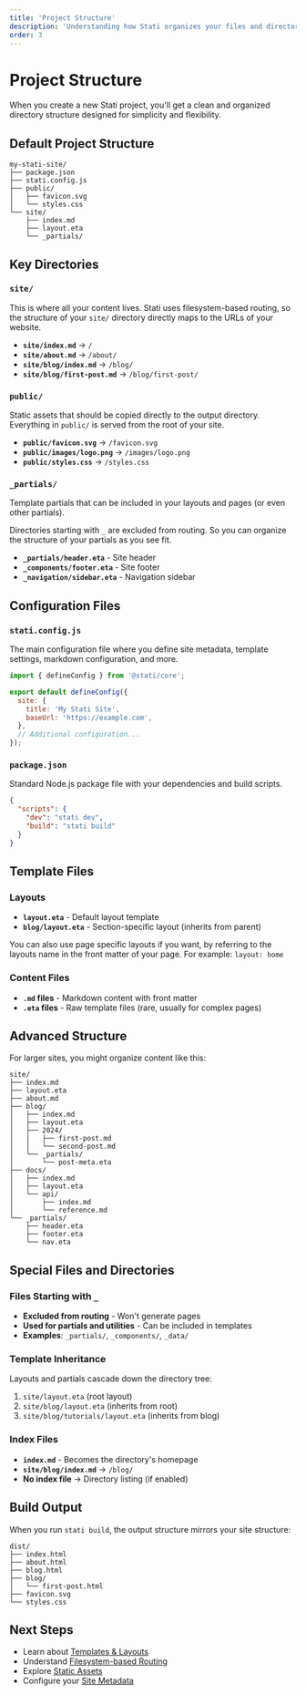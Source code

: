 ```yaml
---
title: 'Project Structure'
description: 'Understanding how Stati organizes your files and directories.'
order: 3
---
```


# Project Structure

When you create a new Stati project, you'll get a clean and organized directory structure designed for simplicity and flexibility.

## Default Project Structure

```
my-stati-site/
├── package.json
├── stati.config.js
├── public/
│   ├── favicon.svg
│   └── styles.css
└── site/
    ├── index.md
    ├── layout.eta
    └── _partials/
```

## Key Directories

### `site/`

This is where all your content lives. Stati uses filesystem-based routing, so the structure of your `site/` directory directly maps to the URLs of your website.

- **`site/index.md`** → `/`
- **`site/about.md`** → `/about/`
- **`site/blog/index.md`** → `/blog/`
- **`site/blog/first-post.md`** → `/blog/first-post/`

### `public/`

Static assets that should be copied directly to the output directory. Everything in `public/` is served from the root of your site.

- **`public/favicon.svg`** → `/favicon.svg`
- **`public/images/logo.png`** → `/images/logo.png`
- **`public/styles.css`** → `/styles.css`

### `_partials/`

Template partials that can be included in your layouts and pages (or even other partials).

Directories starting with `_` are excluded from routing. So you can organize the structure of your partials as you see fit.

- **`_partials/header.eta`** - Site header
- **`_components/footer.eta`** - Site footer
- **`_navigation/sidebar.eta`** - Navigation sidebar

## Configuration Files

### `stati.config.js`

The main configuration file where you define site metadata, template settings, markdown configuration, and more.

```javascript
import { defineConfig } from '@stati/core';

export default defineConfig({
  site: {
    title: 'My Stati Site',
    baseUrl: 'https://example.com',
  },
  // Additional configuration...
});
```

### `package.json`

Standard Node.js package file with your dependencies and build scripts.

```json
{
  "scripts": {
    "dev": "stati dev",
    "build": "stati build"
  }
}
```

## Template Files

### Layouts

- **`layout.eta`** - Default layout template
- **`blog/layout.eta`** - Section-specific layout (inherits from parent)

You can also use page specific layouts if you want, by referring to the layouts name in the front matter of your page. For example: `layout: home`

### Content Files

- **`.md` files** - Markdown content with front matter
- **`.eta` files** - Raw template files (rare, usually for complex pages)

## Advanced Structure

For larger sites, you might organize content like this:

```
site/
├── index.md
├── layout.eta
├── about.md
├── blog/
│   ├── index.md
│   ├── layout.eta
│   ├── 2024/
│   │   ├── first-post.md
│   │   └── second-post.md
│   └── _partials/
│       └── post-meta.eta
├── docs/
│   ├── index.md
│   ├── layout.eta
│   └── api/
│       ├── index.md
│       └── reference.md
└── _partials/
    ├── header.eta
    ├── footer.eta
    └── nav.eta
```

## Special Files and Directories

### Files Starting with `_`

- **Excluded from routing** - Won't generate pages
- **Used for partials and utilities** - Can be included in templates
- **Examples**: `_partials/`, `_components/`, `_data/`

### Template Inheritance

Layouts and partials cascade down the directory tree:

1. `site/layout.eta` (root layout)
2. `site/blog/layout.eta` (inherits from root)
3. `site/blog/tutorials/layout.eta` (inherits from blog)

### Index Files

- **`index.md`** - Becomes the directory's homepage
- **`site/blog/index.md`** → `/blog/`
- **No index file** → Directory listing (if enabled)

## Build Output

When you run `stati build`, the output structure mirrors your site structure:

```
dist/
├── index.html
├── about.html
├── blog.html
├── blog/
│   └── first-post.html
├── favicon.svg
└── styles.css
```

## Next Steps

- Learn about [Templates & Layouts](/core-concepts/templates/)
- Understand [Filesystem-based Routing](/core-concepts/routing/)
- Explore [Static Assets](/core-concepts/static-assets/)
- Configure your [Site Metadata](/configuration/site-metadata/)
